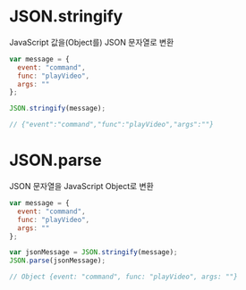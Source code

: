 # JSON.stringify

JavaScript 값을(Object를) JSON 문자열로 변환

```js
var message = {
  event: "command",
  func: "playVideo",
  args: ""
};

JSON.stringify(message);

// {"event":"command","func":"playVideo","args":""}
```

# JSON.parse

JSON 문자열을 JavaScript Object로 변환

```js
var message = {
  event: "command",
  func: "playVideo",
  args: ""
};

var jsonMessage = JSON.stringify(message);
JSON.parse(jsonMessage);

// Object {event: "command", func: "playVideo", args: ""}
```
